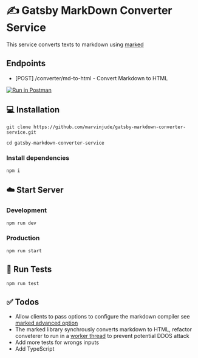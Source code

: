 # ✍️ Gatsby MarkDown Converter Service

This service converts texts to markdown using [marked](https://marked.js.org/)

## Endpoints

- [POST] /converter/md-to-html - Convert Markdown to HTML

[![Run in Postman](https://run.pstmn.io/button.svg)](https://app.getpostman.com/run-collection/088dfd5aaddb1459150d?action=collection%2Fimport)

## 💻 Installation

```
git clone https://github.com/marvinjude/gatsby-markdown-converter-service.git
```

```
cd gatsby-markdown-converter-service
```

### Install dependencies

```
npm i
```

## ☁️ Start Server

### Development

```
npm run dev
```

### Production

```
npm run start
```

## 🧪 Run Tests

```
npm run test
```

## ✅ Todos

- Allow clients to pass options to configure the markdown compiler see [marked advanced option](https://marked.js.org/)
- The marked library synchrously converts markdown to HTML, refactor conveterer to run in a [worker thread](https://nodejs.org/api/worker_threads.html) to prevent potential DDOS attack
- Add more tests for wrongs inputs
- Add TypeScript
